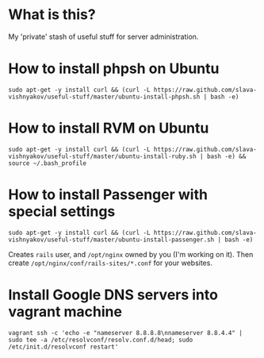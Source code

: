 What is this?
===

My 'private' stash of useful stuff for server administration.

How to install phpsh on Ubuntu
===

`sudo apt-get -y install curl && (curl -L https://raw.github.com/slava-vishnyakov/useful-stuff/master/ubuntu-install-phpsh.sh | bash -e)`

How to install RVM on Ubuntu
===

`sudo apt-get -y install curl && (curl -L https://raw.github.com/slava-vishnyakov/useful-stuff/master/ubuntu-install-ruby.sh | bash -e) && source ~/.bash_profile`

How to install Passenger with special settings
===

`sudo apt-get -y install curl && (curl -L https://raw.github.com/slava-vishnyakov/useful-stuff/master/ubuntu-install-passenger.sh | bash -e)`

Creates `rails` user, and `/opt/nginx` owned by you (I'm working on it). Then create `/opt/nginx/conf/rails-sites/*.conf` for your websites.

Install Google DNS servers into vagrant machine
===

`vagrant ssh -c 'echo -e "nameserver 8.8.8.8\nnameserver 8.8.4.4" | sudo tee -a /etc/resolvconf/resolv.conf.d/head; sudo /etc/init.d/resolvconf restart'`
